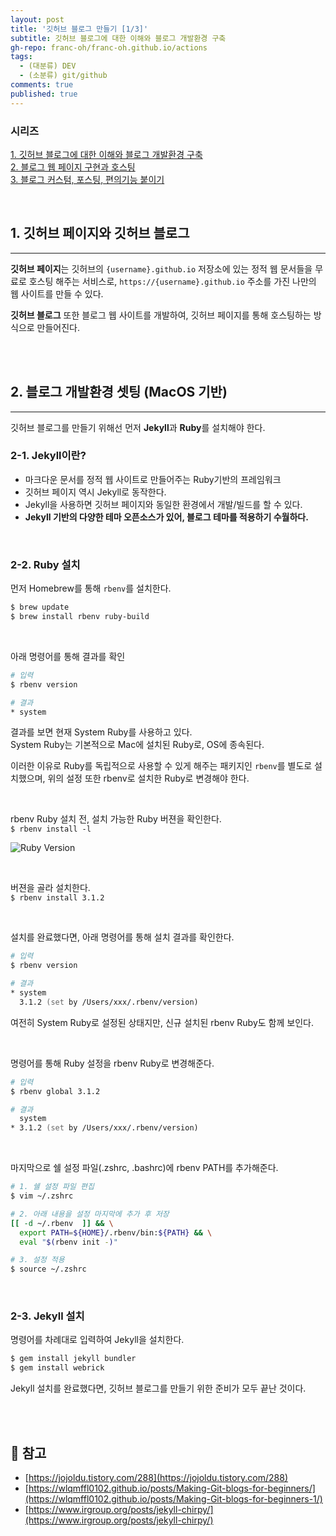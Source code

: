 ```yaml
---
layout: post
title: '깃허브 블로그 만들기 [1/3]'
subtitle: 깃허브 블로그에 대한 이해와 블로그 개발환경 구축
gh-repo: franc-oh/franc-oh.github.io/actions
tags:
  - (대분류) DEV
  - (소분류) git/github
comments: true
published: true
---
```

  
### 시리즈

[1. 깃허브 블로그에 대한 이해와 블로그 개발환경 구축](/2022-11-14-make-github-blog-1)  
[2. 블로그 웹 페이지 구현과 호스팅](/2022-11-16-make-github-blog-2)  
[3. 블로그 커스텀, 포스팅, 편의기능 붙이기](/2022-11-18-make-github-blog-3)

<br/>

## 1. 깃허브 페이지와 깃허브 블로그

---

**깃허브 페이지**는 깃허브의 `{username}.github.io` 저장소에 있는 정적 웹 문서들을 무료로 호스팅 해주는 서비스로,
`https://{username}.github.io` 주소를 가진 나만의 웹 사이트를 만들 수 있다.  

**깃허브 블로그** 또한 블로그 웹 사이트를 개발하여, 깃허브 페이지를 통해 호스팅하는 방식으로 만들어진다.

<br/>
<br/>

## 2. 블로그 개발환경 셋팅 (MacOS 기반)

---

깃허브 블로그를 만들기 위해선 먼저 **Jekyll**과 **Ruby**를 설치해야 한다.

### 2-1. Jekyll이란?
- 마크다운 문서를 정적 웹 사이트로 만들어주는 Ruby기반의 프레임워크
- 깃허브 페이지 역시 Jekyll로 동작한다.
- Jekyll을 사용하면 깃허브 페이지와 동일한 환경에서 개발/빌드를 할 수 있다.
- **Jekyll 기반의 다양한 테마 오픈소스가 있어, 블로그 테마를 적용하기 수월하다.**

<br/>

### 2-2. Ruby 설치
먼저 Homebrew를 통해 `rbenv`를 설치한다.

```zsh
$ brew update
$ brew install rbenv ruby-build
```

<br/>

아래 명령어를 통해 결과를 확인

```zsh
# 입력
$ rbenv version

# 결과
* system
```

결과를 보면 현재 System Ruby를 사용하고 있다.  
System Ruby는 기본적으로 Mac에 설치된 Ruby로, OS에 종속된다.

이러한 이유로 Ruby를 독립적으로 사용할 수 있게 해주는 패키지인 `rbenv`를 별도로 설치했으며, 
위의 설정 또한 rbenv로 설치한 Ruby로 변경해야 한다.

<br/>

rbenv Ruby 설치 전, 설치 가능한 Ruby 버젼을 확인한다.  
`$ rbenv install -l`

![Ruby Version](https://drive.google.com/uc?export=view&id=16HeyrAxkUDri1qq77GKVaJZYZMDiWh6H)

<br/>

버젼을 골라 설치한다.  
`$ rbenv install 3.1.2`

<br/>

설치를 완료했다면, 아래 명령어를 통해 설치 결과를 확인한다.

```zsh
# 입력
$ rbenv version

# 결과
* system
  3.1.2 (set by /Users/xxx/.rbenv/version)
```

여전히 System Ruby로 설정된 상태지만, 신규 설치된 rbenv Ruby도 함께 보인다.

<br/>

명령어를 통해 Ruby 설정을 rbenv Ruby로 변경해준다.

```zsh
# 입력
$ rbenv global 3.1.2

# 결과
  system
* 3.1.2 (set by /Users/xxx/.rbenv/version)
```

<br/>

마지막으로 쉘 설정 파일(.zshrc, .bashrc)에 rbenv PATH를 추가해준다.

```zsh
# 1. 쉘 설정 파일 편집
$ vim ~/.zshrc

# 2. 아래 내용을 설정 마지막에 추가 후 저장
[[ -d ~/.rbenv  ]] && \
  export PATH=${HOME}/.rbenv/bin:${PATH} && \
  eval "$(rbenv init -)"

# 3. 설정 적용
$ source ~/.zshrc
```

<br/>

### 2-3. Jekyll 설치
명령어를 차례대로 입력하여 Jekyll을 설치한다.

```zsh
$ gem install jekyll bundler 
$ gem install webrick
```

Jekyll 설치를 완료했다면, 깃허브 블로그를 만들기 위한 준비가 모두 끝난 것이다.

<br/>
<br/>

## 🔎 참고
- [https://jojoldu.tistory.com/288](https://jojoldu.tistory.com/288)
- [https://wlqmffl0102.github.io/posts/Making-Git-blogs-for-beginners/](https://wlqmffl0102.github.io/posts/Making-Git-blogs-for-beginners-1/)
- [https://www.irgroup.org/posts/jekyll-chirpy/](https://www.irgroup.org/posts/jekyll-chirpy/)